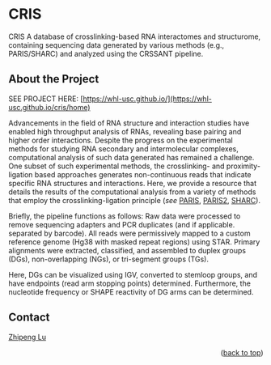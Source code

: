 <div id ="top"></div>

<!-- PROJECT NAME -->
# CRIS
CRIS A database of crosslinking-based RNA interactomes and structurome, containing sequencing data generated by various methods (e.g., PARIS/SHARC) and analyzed using the CRSSANT pipeline.

<!-- ABOUT THE PROJECT -->
## About the Project

SEE PROJECT HERE: [https://whl-usc.github.io/](https://whl-usc.github.io/cris/home)

Advancements in the field of RNA structure and interaction studies have enabled high throughput analysis of RNAs, revealing base pairing and higher order interactions. Despite the progress on the experimental methods for studying RNA secondary and intermolecular complexes, computational analysis of such data generated has remained a challenge. One subset of such experimental methods, the crosslinking- and proximity-ligation based approaches generates non-continuous reads that indicate specific RNA structures and interactions. Here, we provide a resource that details the results of the computational analysis from a variety of methods that employ the crosslinking-ligation principle (*see* [PARIS](https://pubmed.ncbi.nlm.nih.gov/27180905/), [PARIS2](https://www.nature.com/articles/s41467-021-22552-y), [SHARC](https://www.nature.com/articles/s41467-022-28602-3)). 

Briefly, the pipeline functions as follows: Raw data were processed to remove sequencing adapters and PCR duplicates (and if applicable. separated by barcode). All reads were permissively mapped to a custom reference genome (Hg38 with masked repeat regions) using STAR. Primary alignments were extracted, classified, and assembled to duplex groups (DGs), non-overlapping (NGs), or tri-segment groups (TGs). 

Here, DGs can be visualized using IGV, converted to stemloop groups, and have endpoints (read arm stopping points) determined. Furthermore, the nucleotide frequency or SHAPE reactivity of DG arms can be determined. 

<!-- CONTACT -->
## Contact

[Zhipeng Lu](https://zhipenglulab.org)

<p align="right">(<a href="#top">back to top</a>)</p>
